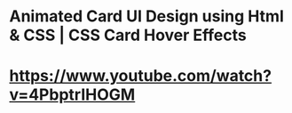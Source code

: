 # Animated Card UI Design using Html & CSS | CSS Card Hover Effects
# https://www.youtube.com/watch?v=4PbptrIHOGM
